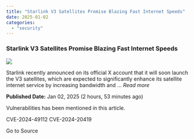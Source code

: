 ```yaml
---
title: "Starlink V3 Satellites Promise Blazing Fast Internet Speeds"
date: 2025-01-02
categories: 
  - "security"
---
```


### Starlink V3 Satellites Promise Blazing Fast Internet Speeds

![](https://upload.cvefeed.io/news/21928/thumbnail.jpg)

Starlink recently announced on its official X account that it will soon launch the V3 satellites, which are expected to significantly enhance its satellite internet service by increasing bandwidth and ... _Read more_

**Published Date:** Jan 02, 2025 (2 hours, 53 minutes ago)

Vulnerabilities has been mentioned in this article.

CVE-2024-49112 CVE-2024-20419

Go to Source
